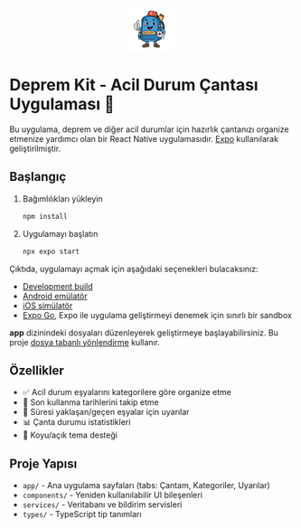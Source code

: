<div align="center">
  <img src="assets/images/readme.png" alt="Welcome" />
</div>

# Deprem Kit - Acil Durum Çantası Uygulaması 🎒

Bu uygulama, deprem ve diğer acil durumlar için hazırlık çantanızı organize etmenize yardımcı olan bir React Native uygulamasıdır. [Expo](https://expo.dev) kullanılarak geliştirilmiştir.

## Başlangıç

1. Bağımlılıkları yükleyin

   ```bash
   npm install
   ```

2. Uygulamayı başlatın

   ```bash
   npx expo start
   ```

Çıktıda, uygulamayı açmak için aşağıdaki seçenekleri bulacaksınız:

- [Development build](https://docs.expo.dev/develop/development-builds/introduction/)
- [Android emülatör](https://docs.expo.dev/workflow/android-studio-emulator/)
- [iOS simülatör](https://docs.expo.dev/workflow/ios-simulator/)
- [Expo Go](https://expo.dev/go), Expo ile uygulama geliştirmeyi denemek için sınırlı bir sandbox

**app** dizinindeki dosyaları düzenleyerek geliştirmeye başlayabilirsiniz. Bu proje [dosya tabanlı yönlendirme](https://docs.expo.dev/router/introduction) kullanır.

## Özellikler

- ✅ Acil durum eşyalarını kategorilere göre organize etme
- 📅 Son kullanma tarihlerini takip etme
- 🔔 Süresi yaklaşan/geçen eşyalar için uyarılar
- 📊 Çanta durumu istatistikleri
- 🌙 Koyu/açık tema desteği

## Proje Yapısı

- `app/` - Ana uygulama sayfaları (tabs: Çantam, Kategoriler, Uyarılar)
- `components/` - Yeniden kullanılabilir UI bileşenleri
- `services/` - Veritabanı ve bildirim servisleri
- `types/` - TypeScript tip tanımları